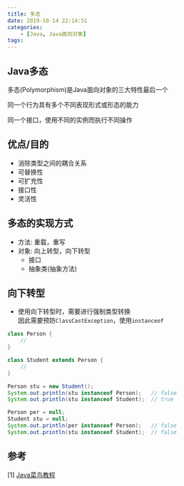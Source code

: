 ```yaml
---
title: 多态
date: 2019-10-14 22:14:51
categories: 
    - [Java, Java面向对象]
tags:
---
```

## Java多态
多态(Polymorphism)是Java面向对象的三大特性最后一个

同一个行为具有多个不同表现形式或形态的能力

同一个接口，使用不同的实例而执行不同操作

## 优点/目的
- 消除类型之间的耦合关系
- 可替换性
- 可扩充性
- 接口性
- 灵活性

## 多态的实现方式
- 方法: 重载，重写
- 对象: 向上转型，向下转型
    + 接口
    + 抽象类(抽象方法)

## 向下转型
- 使用向下转型时，需要进行强制类型转换  
  因此需要预防`ClassCastException`，使用`instanceof`
```java
class Person {
    //
}

class Student extends Person {
    //
}

Person stu = new Student();
System.out.println(stu instanceof Person);   // false
System.out.println(stu instanceof Student);  // true

Person per = null;
Student stu = null;
System.out.println(per instanceof Person);   // false
System.out.println(stu instanceof Student);  // false
```

## 参考
[1] [Java菜鸟教程](https://www.runoob.com/java/java-tutorial.html) 